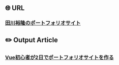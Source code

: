 ## :globe_with_meridians:  URL

### [田川裕隆のポートフォリオサイト](https://tagawa.netlify.com/)

## :pencil2:  Output Article

### [Vue初心者が2日でポートフォリオサイトを作る](https://qiita.com/wafuwafu13/items/e86fd839a5728a1d5d43)
